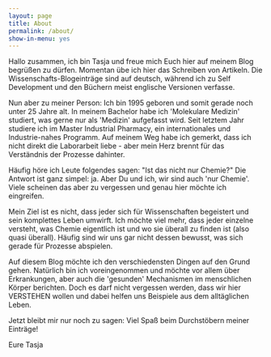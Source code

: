 ```yaml
---
layout: page
title: About
permalink: /about/
show-in-menu: yes
---
```


Hallo zusammen, ich bin Tasja und freue mich Euch hier auf meinem Blog begrüßen zu dürfen. Momentan übe ich hier das Schreiben von Artikeln. Die Wissenschafts-Blogeinträge sind auf deutsch, während ich zu Self Development und den Büchern meist englische Versionen verfasse. 

Nun aber zu meiner Person:
Ich bin 1995 geboren und somit gerade noch unter 25 Jahre alt. In meinem Bachelor habe ich 'Molekulare Medizin' studiert, was gerne nur als 'Medizin' aufgefasst wird. Seit letztem Jahr studiere ich im Master Industrial Pharmacy, ein internationales und Industrie-nahes Programm. Auf meinem Weg habe ich gemerkt, dass ich nicht direkt die Laborarbeit liebe - aber mein Herz brennt für das Verständnis der Prozesse dahinter. 

Häufig höre ich Leute folgendes sagen: "Ist das nicht nur Chemie?" Die Antwort ist ganz simpel: ja. Aber Du und ich, wir sind auch 'nur Chemie'. Viele scheinen das aber zu vergessen und genau hier möchte ich eingreifen. 

Mein Ziel ist es nicht, dass jeder sich für Wissenschaften begeistert und sein komplettes Leben umwirft. Ich möchte viel mehr, dass jeder einzelne versteht, was Chemie eigentlich ist und wo sie überall zu finden ist (also quasi überall). Häufig sind wir uns gar nicht dessen bewusst, was sich gerade für Prozesse abspielen. 

Auf diesem Blog möchte ich den verschiedensten Dingen auf den Grund gehen. Natürlich bin ich voreingenommen und möchte vor allem über Erkrankungen, aber auch die 'gesunden' Mechanismen im menschlichen Körper berichten. Doch es darf nicht vergessen werden, dass wir hier VERSTEHEN wollen und dabei helfen uns Beispiele aus dem alltäglichen Leben.

Jetzt bleibt mir nur noch zu sagen: Viel Spaß beim Durchstöbern meiner Einträge!

Eure Tasja